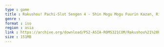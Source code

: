 ```yaml
---
type : game
title : Rakushou! Pachi-Slot Sengen 4 - Shin Mogu Mogu Fuurin Kazan, Rio de Carnival (Japan)
genre : 
format : iso
region : asia
link : https://archive.org/download/PS2-ASIA-ROMS321COM/Rakushou%21%20Pachi-Slot%20Sengen%204%20-%20Shin%20Mogu%20Mogu%20Fuurin%20Kazan%2C%20Rio%20de%20Carnival%20%28Japan%29.7z
size : 151MB
---
```

